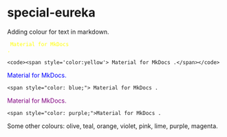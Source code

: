# special-eureka


Adding colour for text in markdown.

<code><span style='color:yellow'> Material for MkDocs .</span></code>
```
<code><span style='color:yellow'> Material for MkDocs .</span></code>
```

<span style="color: blue;">Material for MkDocs.


```
<span style="color: blue;"> Material for MkDocs . 
```

<span style="color: purple;"> Material for MkDocs.
```
<span style="color: purple;">Material for MkDocs . 
```

Some other colours: olive, teal, orange, violet, pink, lime, purple, magenta.


